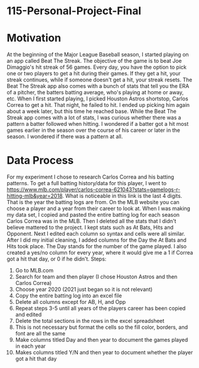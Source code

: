 # 115-Personal-Project-Final
# Motivation
At the beginning of the Major League Baseball season, I started playing on an app called Beat The Streak. The objective of the game is to beat Joe Dimaggio's hit streak of 56 games. Every day, you have the option to pick one or two players to get a hit during their games. If they get a hit, your streak continues, while if someone doesn't get a hit, your streak resets. The Beat The Streak app also comes with a bunch of stats that tell you the ERA of a pitcher, the batters batting average, who's playing at home or away, etc. When I first started playing, I picked Houston Astros shortstop, Carlos Correa to get a hit. That night, he failed to hit. I ended up picking him again about a week later, but this time he reached base. While the Beat The Streak app comes with a lot of stats, I was curious whether there was a pattern a batter followed when hitting. I wondered if a batter got a hit most games earlier in the season over the course of his career or later in the season. I wondered if there was a pattern at all. 

# Data Process
For my experiment I chose to research Carlos Correa and his batting patterns. To get a full batting history/data for this player, I went to https://www.mlb.com/player/carlos-correa-621043?stats=gamelogs-r-hitting-mlb&year=2018. What is noticeable in this link is the last 4 digits. That is the year the batting logs are from. On the MLB website you can choose a player and a year from their career to look at. When I was making my data set, I copied and pasted the entire batting log for each season Carlos Correa was in the MLB. Then I deleted all the stats that I didn't believe mattered to the project. I kept stats such as At Bats, Hits and Opponent. Next I edited each column so syntax and cells were all similar. After I did my initial cleaning, I added columns for the Day the At Bats and Hits took place. The Day stands for the number of the game played. I also created a yes/no column for every year, where it would give me a 1 if Correa got a hit that day, or 0 if he didn't. 
Steps:
1. Go to MLB.com
2. Search for team and then player (I chose Houston Astros and then Carlos Correa)
3. Choose year 2020 (2021 just began so it is not relevant)
4. Copy the entire batting log into an excel file
5. Delete all columns except for AB, H, and Opp
6. Repeat steps 3-5 until all years of the players career has been copied and edited
7. Delete the total sections in the rows in the excel spreadsheet
8. This is not necessary but format the cells so the fill color, borders, and font are all the same
9. Make columns titled Day and then year to document the games played in each year
10. Makes columns titled Y/N and then year to document whether the player got a hit that day

